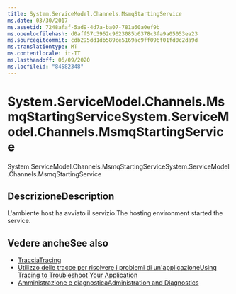 ```yaml
---
title: System.ServiceModel.Channels.MsmqStartingService
ms.date: 03/30/2017
ms.assetid: 7248afaf-5ad9-4d7a-ba07-781a60a0ef9b
ms.openlocfilehash: d0aff57c3962c9623085b6378c3fa9a05053ea23
ms.sourcegitcommit: cdb295dd1db589ce5169ac9ff096f01fd0c2da9d
ms.translationtype: MT
ms.contentlocale: it-IT
ms.lasthandoff: 06/09/2020
ms.locfileid: "84582348"
---
```

# <a name="systemservicemodelchannelsmsmqstartingservice"></a><span data-ttu-id="0f2c1-102">System.ServiceModel.Channels.MsmqStartingService</span><span class="sxs-lookup"><span data-stu-id="0f2c1-102">System.ServiceModel.Channels.MsmqStartingService</span></span>
<span data-ttu-id="0f2c1-103">System.ServiceModel.Channels.MsmqStartingService</span><span class="sxs-lookup"><span data-stu-id="0f2c1-103">System.ServiceModel.Channels.MsmqStartingService</span></span>  
  
## <a name="description"></a><span data-ttu-id="0f2c1-104">Descrizione</span><span class="sxs-lookup"><span data-stu-id="0f2c1-104">Description</span></span>  
 <span data-ttu-id="0f2c1-105">L'ambiente host ha avviato il servizio.</span><span class="sxs-lookup"><span data-stu-id="0f2c1-105">The hosting environment started the service.</span></span>  
  
## <a name="see-also"></a><span data-ttu-id="0f2c1-106">Vedere anche</span><span class="sxs-lookup"><span data-stu-id="0f2c1-106">See also</span></span>

- [<span data-ttu-id="0f2c1-107">Traccia</span><span class="sxs-lookup"><span data-stu-id="0f2c1-107">Tracing</span></span>](index.md)
- [<span data-ttu-id="0f2c1-108">Utilizzo delle tracce per risolvere i problemi di un'applicazione</span><span class="sxs-lookup"><span data-stu-id="0f2c1-108">Using Tracing to Troubleshoot Your Application</span></span>](using-tracing-to-troubleshoot-your-application.md)
- [<span data-ttu-id="0f2c1-109">Amministrazione e diagnostica</span><span class="sxs-lookup"><span data-stu-id="0f2c1-109">Administration and Diagnostics</span></span>](../index.md)
